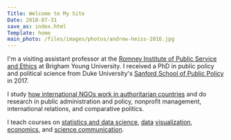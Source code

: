 ```yaml
---
Title: Welcome to My Site
Date: 2018-07-31
save_as: index.html
Template: home
main_photo: /files/images/photos/andrew-heiss-2016.jpg
---
```


I'm a visiting assistant professor at the [Romney Institute of Public Service and Ethics](https://marriottschool.byu.edu/mpa/) at Brigham Young University. I received a PhD in public policy and political science from Duke University's [Sanford School of Public Policy](http://sanford.duke.edu/) in 2017. 

I study [how international NGOs work in authoritarian countries](https://www.ingoresearch.org) and do research in public administration and policy, nonprofit management, international relations, and comparative politics. 

I teach courses on [statistics and data science](https://statsf18.classes.andrewheiss.com/), [data](https://datavizf18.classes.andrewheiss.com/) [visualization](https://datavizf17.classes.andrewheiss.com/), [economics](https://econw18.classes.andrewheiss.com/), and [science communication](https://storiesf17.classes.andrewheiss.com/).


